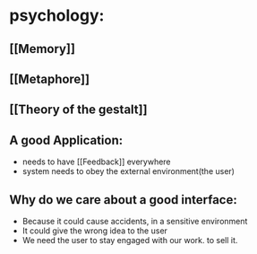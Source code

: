 # psychology:

## [[Memory]]

## [[Metaphore]]

## [[Theory of the gestalt]]


## A good Application:
- needs to have [[Feedback]] everywhere
- system needs to obey the external environment(the user)

## Why do we care about a good interface:
- Because it could cause accidents, in a sensitive environment
- It could give the wrong idea to the user 
- We need the user to stay engaged with our work. to sell it.